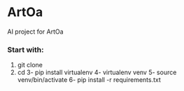 # ArtOa
 AI project for ArtOa

### Start with:
1. git clone <repo>
2. cd <repo>
3- pip install virtualenv
4- virtualenv venv
5- source venv/bin/activate
6- pip install -r requirements.txt
